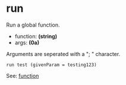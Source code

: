 # run
Run a global function.

- function: **(string)**
- args: **(0a)**

Arguments are seperated with a "; " character.

<pre><code>run test (givenParam = testing123)</code></pre>

See: [function](/https://0aoq.github.io/0aInterpreter/https://0aoq.github.io/0aInterpreter/index.html?md/api/keywords/func.md)